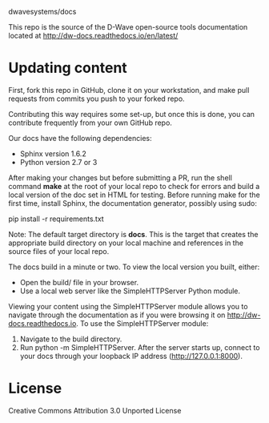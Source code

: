 dwavesystems/docs

This repo is the source of the D-Wave open-source tools documentation located at http://dw-docs.readthedocs.io/en/latest/

Updating content
===============================
First, fork this repo in GitHub, clone it on your workstation, and make pull requests from commits you push to your forked repo. 

Contributing this way requires some set-up, but once this is done, you can contribute frequently from your own GitHub repo. 

Our docs have the following dependencies:
- Sphinx version 1.6.2 
- Python version 2.7 or 3

After making your changes but before submitting a PR, run the shell command **make** at the root of your local 
repo to check for errors and build a local version of the doc set in HTML for testing. Before running make for 
the first time, install Sphinx, the documentation generator, possibly using sudo:

  pip install -r requirements.txt

Note: The default target directory is **docs**. This is the target that creates the appropriate build directory on 
your local machine and references in the source files of your local repo.

The docs build in a minute or two. To view the local version you built, either:
- Open the build/<filename> file in your browser. 
- Use a local web server like the SimpleHTTPServer Python module. 

Viewing your content using the SimpleHTTPServer module allows you to navigate through the documentation 
as if you were browsing it on http://dw-docs.readthedocs.io. To use the SimpleHTTPServer module:

1. Navigate to the build directory.
2. Run python -m SimpleHTTPServer. After the server starts up, connect to your docs through your loopback IP address (http://127.0.0.1:8000).






License
=============
Creative Commons Attribution 3.0 Unported License

